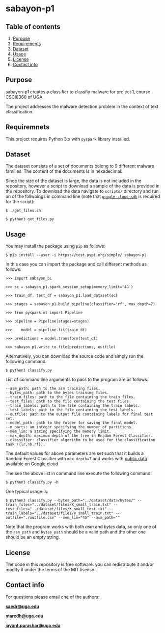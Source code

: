 # sabayon-p1

## Table of contents

1. [Purpose](#purpose)
2. [Requirements](#requirements)
3. [Dataset](#dataset)
4. [Usage](#usage)
5. [License](#license)
6. [Contact info](#contact-info)

## Purpose

sabayon-p1 creates a classifier to classfiy malware for project 1, course CSCI8360 of UGA. 

The project addresses the malware detection problem in the context of text classification.

## Requiremnets

This project requires Python 3.x with `pyspark` library installed.

## Dataset

The dataset consists of a set of documents belong to 9 different malware families. The content of the documents is in hexadecimal.

Since the size of the dataset is large, the data is not included in the repository, however a script to download a sample of the data is provided in the repository. To download the data navigate to `scripts/` directory and run on of the follwoings in command line (note that [`google-cloud-sdk`](https://cloud.google.com/sdk/) is required for the script): 

`$ ./get_files.sh`

`$ python3 get_files.py`

## Usage

You may install the package using `pip` as follows:

`$ pip install --user -i https://test.pypi.org/simple/ sabayon-p1`

In this case you can import the package and call different methods as follows:

`>>> import sabayon_p1`

`>>> sc = sabayon_p1.spark_session_setup(memory_limit='4G')`

`>>> train_df, test_df = sabayon_p1.load_dataset(sc)`

`>>> stages = sabayon_p1.build_pipeline(classifier='rf', max_depth=7)`

`>>> from pyspark.ml import Pipeline`

`>>> pipeline = Pipeline(stages=stages)`

`>>>	model = pipeline.fit(train_df)`

`>>> predictions = model.transform(test_df)`

`>>> sabayon_p1.write_to_file(predictions, outfile)`

Alternatively, you can download the source code and simply run the following command:

`$ python3 classify.py`

List of command line arguments to pass to the program are as follows:

	--asm_path: path to the asm training files.
	--bytes_path: path to the bytes training files.
	--train_files: path to the file containing the train files.
	--test_files: path to the file containing the test files.
	--train_labels: path to the file containing the train labels.
	--test_labels: path to the file containing the test labels.
	--outfile: path to the output file containing labels for final test set.
	--model_path: path to the folder for saving the final model.
	--n_parts: an integer specifying the number of partitions.
	--mem_lim: a string specifying the memory limit.
	--max_depth: maximum depth of the tree in Rnadom Forest Classifier.
	--classifier: classifier algorithm to be used for the classification task ({lr,nb,rf}).

The default values for above parameters are set such that it builds a Random Forest Classifier with `max_depth=7` and works with [public data](https://console.cloud.google.com/storage/browser/uga-dsp/project1) available on Google cloud 

The see the above list in command line execute the following command:

`$ python3 classify.py -h`

One typical usage is:

`$ python3 classify.py --bytes_path="../dataset/data/bytes/" --train_files="../dataset/files/X_small_train.txt" --test_files="../dataset/files/X_small_test.txt" --train_labels="../dataset/files/y_small_train.txt" --outfile="./outfile.csv" --mem_lim="4G" --asm_path=""`

Note that the program works with both *asm* and *bytes* data, so only one of the `asm_path` and `bytes_path` should be a valid path and the other one should be an empty string.

## License
The code in this repository is free software: you can redistribute it and/or modify it under the terms of the MIT lisense. 

## Contact info

For questions please email one of the authors: 

**saedr@uga.edu**

**marcdh@uga.edu**

**jayant.parashar@uga.edu**
